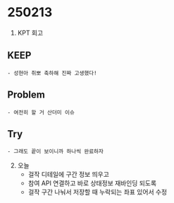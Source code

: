 # 250213

1. KPT 회고

## KEEP
    - 성현아 취뽀 축하해 진짜 고생했다!

## Problem
    - 여전히 할 거 산더미 이슈

## Try
    - 그래도 끝이 보이니까 하나씩 완료하자


2. 오늘
    - 걸작 디테일에 구간 정보 띄우고
    - 참여 API 연결하고 바로 상태정보 재바인딩 되도록
    - 걸작 구간 나눠서 저장할 때 누락되는 좌표 있어서 수정
